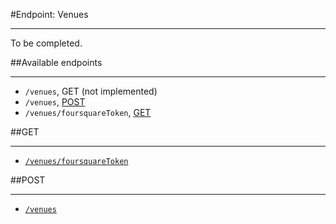 #Endpoint: Venues
***

To be completed.

##Available endpoints
***

* `/venues`, GET (not implemented)
* `/venues`, [POST](https://github.com/eyeem/API/blob/master/endpoints/venues/POST_venues.md)
* `/venues/foursquareToken`, [GET](https://github.com/eyeem/API/blob/master/endpoints/venues/POST_venues.md)



##GET
***

* [`/venues/foursquareToken`](https://github.com/eyeem/API/blob/master/endpoints/venues/POST_venues.md)

##POST
***

* [`/venues`](https://github.com/eyeem/API/blob/master/endpoints/venues/POST_venues.md)

